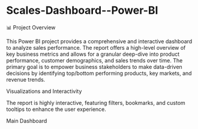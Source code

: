 # Scales-Dashboard--Power-BI
📊 Project Overview

This Power BI project provides a comprehensive and interactive dashboard to analyze sales performance. The report offers a high-level overview of key business metrics and allows for a granular deep-dive into product performance, customer demographics, and sales trends over time. The primary goal is to empower business stakeholders to make data-driven decisions by identifying top/bottom performing products, key markets, and revenue trends.

Visualizations and Interactivity

The report is highly interactive, featuring filters, bookmarks, and custom tooltips to enhance the user experience.

Main Dashboard
